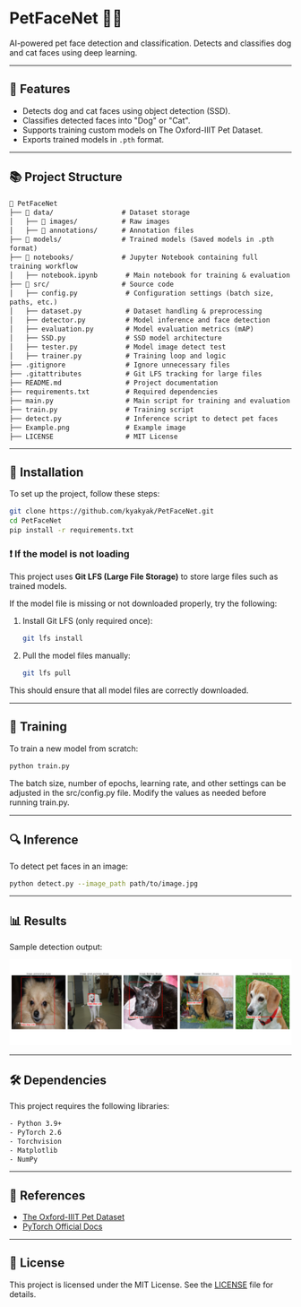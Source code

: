 # PetFaceNet 🐶🐱

AI-powered pet face detection and classification. Detects and classifies dog and cat faces using deep learning.

---

## 📌 Features
- Detects dog and cat faces using object detection (SSD).
- Classifies detected faces into "Dog" or "Cat".
- Supports training custom models on The Oxford-IIIT Pet Dataset.
- Exports trained models in `.pth` format.

---

## 📚 Project Structure
```
📂 PetFaceNet
├── 📂 data/                 # Dataset storage
│   ├── 📂 images/           # Raw images
│   ├── 📂 annotations/      # Annotation files
├── 📂 models/               # Trained models (Saved models in .pth format)
├── 📂 notebooks/            # Jupyter Notebook containing full training workflow
│   ├── notebook.ipynb       # Main notebook for training & evaluation
├── 📂 src/                  # Source code
│   ├── config.py            # Configuration settings (batch size, paths, etc.)
│   ├── dataset.py           # Dataset handling & preprocessing
│   ├── detector.py          # Model inference and face detection
│   ├── evaluation.py        # Model evaluation metrics (mAP)
│   ├── SSD.py               # SSD model architecture
│   ├── tester.py            # Model image detect test
│   ├── trainer.py           # Training loop and logic
├── .gitignore               # Ignore unnecessary files
├── .gitattributes           # Git LFS tracking for large files
├── README.md                # Project documentation
├── requirements.txt         # Required dependencies
├── main.py                  # Main script for training and evaluation
├── train.py                 # Training script 
├── detect.py                # Inference script to detect pet faces
├── Example.png              # Example image
├── LICENSE                  # MIT License
```

---

## 🚀 Installation
To set up the project, follow these steps:

```sh
git clone https://github.com/kyakyak/PetFaceNet.git
cd PetFaceNet
pip install -r requirements.txt
```

### ❗ If the model is not loading
This project uses **Git LFS (Large File Storage)** to store large files such as trained models.

If the model file is missing or not downloaded properly, try the following:

1. Install Git LFS (only required once):
   ```sh
   git lfs install
   ```

2. Pull the model files manually:
   ```sh
   git lfs pull
   ```

This should ensure that all model files are correctly downloaded.

---

## 🏅 Training
To train a new model from scratch:

```sh
python train.py
```
The batch size, number of epochs, learning rate, and other settings can be adjusted in the src/config.py file. Modify the values as needed before running train.py.

---

## 🔍 Inference
To detect pet faces in an image:

```sh
python detect.py --image_path path/to/image.jpg
```

---

## 📊 Results
Sample detection output:

![Detection Example](./Example.png)

---

## 🛠 Dependencies
This project requires the following libraries:

```plaintext
- Python 3.9+
- PyTorch 2.6
- Torchvision
- Matplotlib
- NumPy
```

---

## 🔗 References
- [The Oxford-IIIT Pet Dataset](http://www.robots.ox.ac.uk/~vgg/data/pets/)
- [PyTorch Official Docs](https://pytorch.org/)

---

## 📝 License
This project is licensed under the MIT License. See the [LICENSE](LICENSE) file for details.